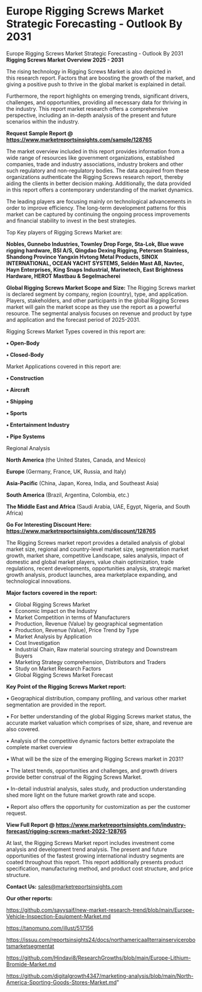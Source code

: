 # Europe Rigging Screws Market Strategic Forecasting - Outlook By 2031
 Europe Rigging Screws Market Strategic Forecasting - Outlook By 2031
<Strong> Rigging Screws Market Overview 2025 - 2031</strong>

The rising technology in Rigging Screws Market is also depicted in this research report. Factors that are boosting the growth of the market, and giving a positive push to thrive in the global market is explained in detail.

Furthermore, the report highlights on emerging trends, significant drivers, challenges, and opportunities, providing all necessary data for thriving in the industry. This report market research offers a comprehensive perspective, including an in-depth analysis of the present and future scenarios within the industry.

<strong>Request Sample Report @ <a href=https://www.marketreportsinsights.com/sample/128765>https://www.marketreportsinsights.com/sample/128765</a></strong>

The market overview included in this report provides information from a wide range of resources like government organizations, established companies, trade and industry associations, industry brokers and other such regulatory and non-regulatory bodies. The data acquired from these organizations authenticate the Rigging Screws research report, thereby aiding the clients in better decision making. Additionally, the data provided in this report offers a contemporary understanding of the market dynamics.

The leading players are focusing mainly on technological advancements in order to improve efficiency. The long-term development patterns for this market can be captured by continuing the ongoing process improvements and financial stability to invest in the best strategies.

Top Key players of Rigging Screws Market are:

<strong>Nobles, Gunnebo Industries, Townley Drop Forge, Sta-Lok, Blue wave rigging hardware, BSI A/S, Qingdao Dexing Rigging, Petersen Stainless, Shandong Province Yangxin Hvtong Metal Products, SINOX INTERNATIONAL, OCEAN YACHT SYSTEMS, Seldén Mast AB, Navtec, Hayn Enterprises, King Snaps Industrial, Marinetech, East Brightness Hardware, HEROT Mastbau & Segelmacherei</strong>

<strong><b>Global Rigging Screws Market Scope and Size:</b></strong>
The Rigging Screws market is declared segment by company, region (country), type, and application. Players, stakeholders, and other participants in the global Rigging Screws market will gain the market scope as they use the report as a powerful resource. The segmental analysis focuses on revenue and product by type and application and the forecast period of 2025-2031.

Rigging Screws Market Types covered in this report are:

<strong>• Open-Body

• Closed-Body</strong>

Market Applications covered in this report are:

<strong>• Construction

• Aircraft

• Shipping

• Sports

• Entertainment Industry

• Pipe Systems</strong> 

Regional Analysis

<strong>North America</strong> (the United States, Canada, and Mexico)

<strong>Europe</strong> (Germany, France, UK, Russia, and Italy)

<strong>Asia-Pacific</strong> (China, Japan, Korea, India, and Southeast Asia)

<strong>South America</strong> (Brazil, Argentina, Colombia, etc.)

<strong>The Middle East and Africa</strong> (Saudi Arabia, UAE, Egypt, Nigeria, and South Africa)

<strong>Go For Interesting Discount Here: <a href=https://www.marketreportsinsights.com/discount/128765>https://www.marketreportsinsights.com/discount/128765</a></strong>

The Rigging Screws market report provides a detailed analysis of global market size, regional and country-level market size, segmentation market growth, market share, competitive Landscape, sales analysis, impact of domestic and global market players, value chain optimization, trade regulations, recent developments, opportunities analysis, strategic market growth analysis, product launches, area marketplace expanding, and technological innovations.

<strong><b>Major factors covered in the report:</b></strong>
<ul>
  <li>Global Rigging Screws Market </li>
  <li>Economic Impact on the Industry</li>
  <li>Market Competition in terms of Manufacturers</li>
  <li>Production, Revenue (Value) by geographical segmentation</li>
  <li>Production, Revenue (Value), Price Trend by Type</li>
  <li>Market Analysis by Application</li>
  <li>Cost Investigation</li>
  <li>Industrial Chain, Raw material sourcing strategy and Downstream Buyers</li>
  <li>Marketing Strategy comprehension, Distributors and Traders</li>
  <li>Study on Market Research Factors</li>
  <li>Global Rigging Screws Market Forecast</li>
</ul>

<strong><b>Key Point of the Rigging Screws Market report:</b></strong>

• Geographical distribution, company profiling, and various other market segmentation are provided in the report.

• For better understanding of the global Rigging Screws market status, the accurate market valuation which comprises of size, share, and revenue are also covered.

• Analysis of the competitive dynamic factors better extrapolate the complete market overview

• What will be the size of the emerging Rigging Screws market in 2031?

• The latest trends, opportunities and challenges, and growth drivers provide better construal of the Rigging Screws Market.

• In-detail industrial analysis, sales study, and production understanding shed more light on the future market growth rate and scope.

• Report also offers the opportunity for customization as per the customer request.

<strong><b>View Full Report @ <a href=https://www.marketreportsinsights.com/industry-forecast/rigging-screws-market-2022-128765>https://www.marketreportsinsights.com/industry-forecast/rigging-screws-market-2022-128765</a></b></strong>


At last, the Rigging Screws Market report includes investment come analysis and development trend analysis. The present and future opportunities of the fastest growing international industry segments are coated throughout this report. This report additionally presents product specification, manufacturing method, and product cost structure, and price structure.

<strong>Contact Us:</strong>
sales@marketreportsinsights.com

<strong>Our other reports:</strong>

<a href=https://github.com/sayysaif/new-market-research-trend/blob/main/Europe-Vehicle-Inspection-Equipment-Market.md>https://github.com/sayysaif/new-market-research-trend/blob/main/Europe-Vehicle-Inspection-Equipment-Market.md</a>

<a href=https://tanomuno.com/illust/517156>https://tanomuno.com/illust/517156</a>

<a href=https://issuu.com/reportsinsights24/docs/northamericaallterrainservicerobotsmarketsegmentat>https://issuu.com/reportsinsights24/docs/northamericaallterrainservicerobotsmarketsegmentat</a>

<a href=https://github.com/Hindavi8/ResearchGrowths/blob/main/Europe-Lithium-Bromide-Market.md>https://github.com/Hindavi8/ResearchGrowths/blob/main/Europe-Lithium-Bromide-Market.md</a>

<a href=https://github.com/digitalgrowth4347/marketing-analysis/blob/main/North-America-Sporting-Goods-Stores-Market.md>https://github.com/digitalgrowth4347/marketing-analysis/blob/main/North-America-Sporting-Goods-Stores-Market.md</a>"
